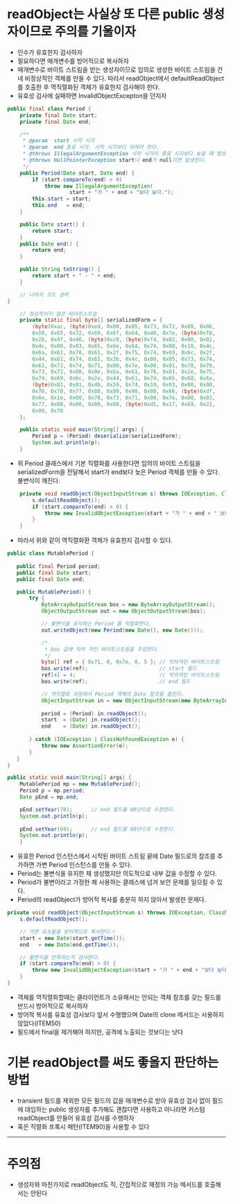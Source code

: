 # readObject는 사실상 또 다른 public 생성자이므로 주의를 기울이자
- 인수가 유효한지 검사하자
- 필요하다면 매개변수를 방어적으로 복사하자
- 매개변수로 바이트 스트림을 받는 생성자이므로 임의로 생성한 바이트 스트림을 건네 비정상적인 객체를 만들 수 있다. 따라서 readObject에서 defaultReadObject를 호출한 후 역직렬화된 객체가 유효한지 검사해야 한다.
- 유효성 검사에 실패하면 InvalidObjectExcepton을 던지자

```java
public final class Period {
    private final Date start;
    private final Date end;

    /**
     * @param  start 시작 시각
     * @param  end 종료 시각. 시작 시각보다 뒤여야 한다.
     * @throws IllegalArgumentException 시작 시각이 종료 시각보다 늦을 때 발생한다.
     * @throws NullPointerException start나 end가 null이면 발생한다.
     */
    public Period(Date start, Date end) {
        if (start.compareTo(end) > 0)
            throw new IllegalArgumentException(
                    start + "가 " + end + "보다 늦다.");
        this.start = start;
        this.end   = end;
    }

    public Date start() {
        return start;
    }
    public Date end() {
        return end;
    }

    public String toString() {
        return start + " - " + end;
    }

    // 나머지 코드 생략
}
```
```java
    // 정상적이지 않은 바이트스트림
    private static final byte[] serializedForm = {
        (byte)0xac, (byte)0xed, 0x00, 0x05, 0x73, 0x72, 0x00, 0x06,
        0x50, 0x65, 0x72, 0x69, 0x6f, 0x64, 0x40, 0x7e, (byte)0xf8,
        0x2b, 0x4f, 0x46, (byte)0xc0, (byte)0xf4, 0x02, 0x00, 0x02,
        0x4c, 0x00, 0x03, 0x65, 0x6e, 0x64, 0x74, 0x00, 0x10, 0x4c,
        0x6a, 0x61, 0x76, 0x61, 0x2f, 0x75, 0x74, 0x69, 0x6c, 0x2f,
        0x44, 0x61, 0x74, 0x65, 0x3b, 0x4c, 0x00, 0x05, 0x73, 0x74,
        0x61, 0x72, 0x74, 0x71, 0x00, 0x7e, 0x00, 0x01, 0x78, 0x70,
        0x73, 0x72, 0x00, 0x0e, 0x6a, 0x61, 0x76, 0x61, 0x2e, 0x75,
        0x74, 0x69, 0x6c, 0x2e, 0x44, 0x61, 0x74, 0x65, 0x68, 0x6a,
        (byte)0x81, 0x01, 0x4b, 0x59, 0x74, 0x19, 0x03, 0x00, 0x00,
        0x78, 0x70, 0x77, 0x08, 0x00, 0x00, 0x00, 0x66, (byte)0xdf,
        0x6e, 0x1e, 0x00, 0x78, 0x73, 0x71, 0x00, 0x7e, 0x00, 0x03,
        0x77, 0x08, 0x00, 0x00, 0x00, (byte)0xd5, 0x17, 0x69, 0x22,
        0x00, 0x78
    };

    public static void main(String[] args) {
        Period p = (Period) deserialize(serializedForm);
        System.out.println(p);
    }
```
- 위 Period 클래스에서 기본 직렬화를 사용한다면 임의의 바이트 스트림을 serializedForm을 전달해서 start가 end보다 늦은 Period 객체를 만들 수 있다. 불변식이 깨진다.

```java
    private void readObject(ObjectInputStream s) throws IOException, ClassNotFoundException {
        s.defaultReadObject();
        if (start.compareTo(end) > 0) {
            throw new InvalidObjectException(start + "가 " + end + " 보다 늦다");
        }
    }
```
- 따라서 위와 같이 역직렬화환 객체가 유효한지 검사할 수 있다.

```java
public class MutablePeriod {
    
   public final Period period;
   public final Date start;
   public final Date end;

   public MutablePeriod() {
       try {
           ByteArrayOutputStream bos = new ByteArrayOutputStream();
           ObjectOutputStream out = new ObjectOutputStream(bos);

           // 불변식을 유지하는 Period 를 직렬화한다.
           out.writeObject(new Period(new Date(), new Date()));

           /*
            * bos 값에 악의 적인 바이트스트림을 주입한다.
            */
           byte[] ref = { 0x71, 0, 0x7e, 0, 5 }; // 악의적인 바이트스트림
           bos.write(ref);                       // start 필드
           ref[4] = 4;                           // 악의적인 바이트스트림
           bos.write(ref);                       // end 필드

           // 역직렬화 과정에서 Period 객체의 Date 참조를 훔친다.
           ObjectInputStream in = new ObjectInputStream(new ByteArrayInputStream(bos.toByteArray()));
           
           period = (Period) in.readObject();
           start  = (Date) in.readObject();
           end    = (Date) in.readObject();
           
       } catch (IOException | ClassNotFoundException e) {
           throw new AssertionError(e);
       }
   }
}
```
```java
public static void main(String[] args) {
    MutablePeriod mp = new MutablePeriod();
    Period p = mp.period;
    Date pEnd = mp.end;

    pEnd.setYear(78);      // end 필드를 80년으로 수정한다.
    System.out.println(p);
        
    pEnd.setYear(69);      // end 필드를 60년으로 수정한다.
    System.out.println(p);
    }
```

- 유효한 Period 인스턴스에서 시작된 바이트 스트림 끝에 Date 필드로의 참조를 추가하면 가변 Period 인스턴스를 만들 수 있다.
- Period는 불변식을 유지한 채 생성했지만 의도적으로 내부 값을 수정할 수 있다.
- Period가 불변이라고 가정한 채 사용하는 클래스에 넘겨 보안 문제를 일으킬 수 있다.
- Period의 readObject가 방어적 복사를 충분히 하지 않아서 발생한 문제다.

```java
private void readObject(ObjectInputStream s) throws IOException, ClassNotFoundException {
    s.defaultReadObject();

    // 가변 요소들을 방어적으로 복사한다.r
    start = new Date(start.getTime());
    end   = new Date(end.getTime());

    // 불변식을 만족하는지 검사한다.
    if (start.compareTo(end) > 0) {
        throw new InvalidObjectException(start + "가 " + end + "보다 늦다.");
    }
}
```
- 객체를 역직렬화할때는 클라이언트가 소유해서는 안되는 객체 참조를 갖는 필드를 반드시 방어적으로 복사하자
- 방어적 복사를 유효성 검사보다 앞서 수행했으며 Date의 clone 메서드는 사용하지 않았다(ITEM50)
- 필드에서 final을 제거해야 하지만, 공격에 노출되는 것보다는 낫다

# 기본 readObject를 써도 좋을지 판단하는 방법
- transient 필드를 제외한 모든 필드의 값을 매개변수로 받아 유효성 검사 없이 필드에 대입하는 public 생성자를 추가해도 괜찮다면 사용하고 아니라면 커스텀 readObject를 만들어 유효성 검사를 수행하자
- 혹은 직렬화 프록시 패턴(ITEM90)을 사용할 수 있다

---

# 주의점
- 생성자와 마찬가지로 readObject도 직, 간접적으로 재정의 가능 메서드를 호출해서는 안된다

